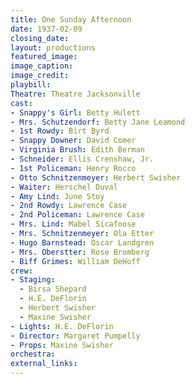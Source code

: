 ```yaml
---
title: One Sunday Afternoon
date: 1937-02-09
closing_date:
layout: productions
featured_image:
image_caption:
image_credit:
playbill:
Theatre: Theatre Jacksonville
cast:
- Snappy's Girl: Betty Hulett
- Mrs. Schutzendorf: Betty Jane Leamond
- 1st Rowdy: Birt Byrd
- Snappy Downer: David Comer
- Virginia Brush: Edith Berman
- Schneider: Ellis Crenshaw, Jr.
- 1st Policeman: Henry Rocco
- Otto Schnitzenmeyer: Herbert Swisher
- Waiter: Herschel Duval
- Amy Lind: June Stoy
- 2nd Rowdy: Lawrence Case
- 2nd Policeman: Lawrence Case
- Mrs. Lind: Mabel Sicafoose
- Mrs. Schnitzenmeyer: Ola Etter
- Hugo Barnstead: Oscar Landgren
- Mrs. Oberstter: Rose Bromberg
- Biff Grimes: William DeHoff
crew:
- Staging:
  - Birsa Shepard
  - H.E. DeFlorin
  - Herbert Swisher
  - Maxine Swisher
- Lights: H.E. DeFlorin
- Director: Margaret Pumpelly
- Props: Maxine Swisher
orchestra:
external_links:
---
```


